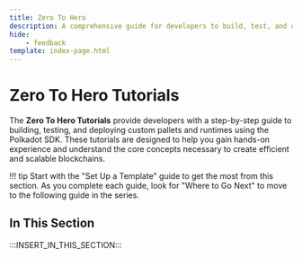 ```yaml
---
title: Zero To Hero
description: A comprehensive guide for developers to build, test, and deploy custom pallets and runtimes, leveraging the full potential of the Polkadot SDK.
hide: 
    - feedback
template: index-page.html
---
```


# Zero To Hero Tutorials

The **Zero To Hero Tutorials** provide developers with a step-by-step guide to building, testing, and deploying custom pallets and runtimes using the Polkadot SDK. These tutorials are designed to help you gain hands-on experience and understand the core concepts necessary to create efficient and scalable blockchains.  

!!! tip
    Start with the "Set Up a Template" guide to get the most from this section. As you complete each guide, look for "Where to Go Next" to move to the following guide in the series.

## In This Section

:::INSERT_IN_THIS_SECTION:::